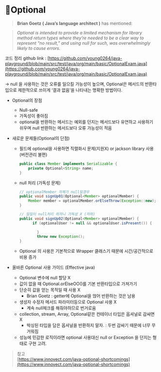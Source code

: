 # Optional

> **Brian Goetz ( Java’s language architect )** has mentioned:

> _Optional is intended to provide a limited mechanism for library method return types where they’re needed to be a clear way to represent “no result,” and using null for such, was overwhelmingly likely to cause errors._

코드 정리 github link : [https://github.com/young0264/java-playground/blob/main/src/test/java/org/main/basic/OptionalExam.java](https://github.com/young0264/java-playground/blob/main/src/test/java/org/main/basic/OptionalExam.java)

→ null 을 사용하는 것은 오류를 일으킬 가능성이 높으며, Optional은 메서드의 반환타입으로 제한적으로 쓰이게 ‘결과 없음’을 나타내는 명확한 방법이다.

*   Optional의 장점

    * Null-safe
    * 가독성이 좋아짐
    * optional을 반환하는 메서드는 예외를 던지는 메서드보다 유연하고 사용하기 쉬우며 null 반환하는 메서드보다 오류 가능성이 적음


*   새로운 문제들(Optional의 단점)

    *   필드에 optional을 사용하면 직렬화시 문제(지원X) or jackson library 사용(버전관리 불편)

        ```java
        public class Member implements Serializable {
            private Optional<String> name;
        }
        ```



    *   null 처리 (가독성 문제)

        ```java
        // optionalMember 자체가 null일경우
        public void signUp01(Optional<Member> optionalMember) {
            Member member = optionalMember.orElseThrow(Exception::new);   
        }

        // 일일이 null처리 하자니 가독성 X (저하)
        public void signUp02(Optional<Member> optionalMember) {
        	  if (optionalUser != null && optionalUser.isPresent()) {
        			  
        		}
        		throw new Exception();
        }
        ```
    * Optional 의 사용은 기본적으로 Wrapper 클래스기 때문에 시간/공간적으로 비용 증가


* 올바른 Optional 사용 가이드 (Effective java)
  * Optional 변수에 null 할당 X
  * 값이 없을 때 Optional.orElseOO()를 기본 반환타입으로 가져가기
  * 단순히 값을 얻는 목적일 때 사용 X
    * Brian Goetz : getter에 Optional을 얹어 반환하는 것은 남용
  * 생성자 수정자 메서드 파라미터등으로 Optional 사용 X
    * 계속 null체크를 해줘야하므로 번거로움
  * collection, stream, Array, Optional같은 컨테이너 타입은 옵셔널로 감싸면 X
    * 박싱된 타입을 담은 옵셔널을 반환하지 말자. : 두번 감싸기 때문에 너무 무거워짐
  * 성능에 민감한 로직이라면 optional 사용대신 null or Exception 을 던지는 형태로 구현 고려.

> 참고\
> [https://www.innovect.com/java-optional-shortcomings](https://www.innovect.com/java-optional-shortcomings)
